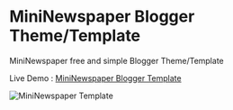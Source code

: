 # MiniNewspaper Blogger Theme/Template

MiniNewspaper free and simple Blogger Theme/Template

Live Demo  : [MiniNewspaper Blogger Template](https://www.themeslab.net/2023/08/mininewspaper.html)

![MiniNewspaper Template](https://blogger.googleusercontent.com/img/b/R29vZ2xl/AVvXsEiDRJFvaI1GaMVTDPlzy_gmCWVM0uifuybYnK_v8S7Cqtex_r3Ne34AeB3JitWqlmn31siZa0HVMQN1RG1CDJiJPH6zds2vU0gnC71ZLFseqR6cvl4iQjdKZfUoQI4j4OFmGBx0T-s8sKdeiVe6uP-uVVXe7aU7EDFj8Z7qH6A86xsknowwpxNe1d6Nopeo/s1600/blogger-newspaper-template.webp)
